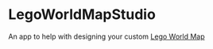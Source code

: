 # LegoWorldMapStudio
An app to help with designing your custom [Lego World Map][lwm]

[lwm]: <https://www.lego.com/en-ca/product/world-map-31203?ef_id=Cj0KCQjw5JSLBhCxARIsAHgO2SdvH_45ue5g9PJ8jeG8fKQ5Z5KYYLpciD_7dq0oEqDi6zimKfYGjf4aAhMuEALw_wcB:G:s&s_kwcid=AL!790!3!524411174576!e!!g!!lego%20world%20map&Buffer&cmp=KAC-INI-GOOGUS-GO-CA-EN-RE-PS-BUY-CREATE-ART-SHOP-BP-EX-RN-WORLD_MAP&gclid=Cj0KCQjw5JSLBhCxARIsAHgO2SdvH_45ue5g9PJ8jeG8fKQ5Z5KYYLpciD_7dq0oEqDi6zimKfYGjf4aAhMuEALw_wcB>
